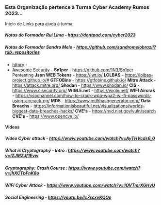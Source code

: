 ### Esta Organização pertence à Turma Cyber Academy Rumos 2023...

Inicio de Links para ajuda à turma.

##### Notas do Formador Rui Lima - https://dontpad.com/cyber2023
##### Notas do Formador Sandro Melo - https://github.com/sandromelobrazil?tab=repositories
- [httpry](http://dumpsterventures.com/jason/httpry/) -
- [Awesome Security](https://github.com/sbilly/awesome-security) -
**Sn1per** - https://github.com/1N3/Sn1per - Pentesting
**Json WEB Tokens** - https://jwt.io/
**LOLBAS** - https://lolbas-project.github.io/#
**GTFOBins** - https://gtfobins.github.io/
**Mitre Attack** - https://attack.mitre.org/
**Shodan** - https://www.shodan.io/
**CIS** - https://www.cisecurity.org/
**WIGLE.net** - https://wigle.net/
**WIFI Aircrak** - https://ysochannel.com/how-to-crack-wpa-wpa2-wi-fi-passwords-using-aircrack-ng/
**MD5** - https://www.md5hashgenerator.com/
**Data Breachs** - https://informationisbeautiful.net/visualizations/worlds-biggest-data-breaches-hacks/
**CVE's** - https://nvd.nist.gov/vuln/search
**CVE's** - https://www.opencve.io/


#### Videos
##### Video Cyber attack - https://www.youtube.com/watch?v=AyTHVcds6_0
##### What is Cryptography - Intro : https://www.youtube.com/watch?v=IZJMZJf1Evw
##### Cryptography: Crash Course : https://www.youtube.com/watch?v=jhXCTbFnK8o
##### WIFI Cyber Attack - https://www.youtube.com/watch?v=1OVTmrXGHyU
##### Social Engineering - https://youtu.be/lc7scxvKQOo
